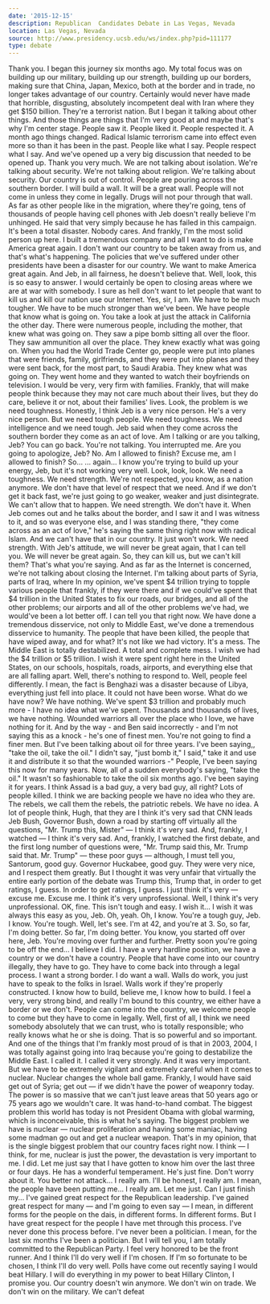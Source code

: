 ```yaml
---
date: '2015-12-15'
description: Republican  Candidates Debate in Las Vegas, Nevada
location: Las Vegas, Nevada
source: http://www.presidency.ucsb.edu/ws/index.php?pid=111177
type: debate
---
```


Thank you. I began this journey six months ago. My total focus was on building up our military, building up our strength, building up our borders, making sure that China, Japan, Mexico, both at the border and in trade, no longer takes advantage of our country. Certainly would never have made that horrible, disgusting, absolutely incompetent deal with Iran where they get $150 billion. They're a terrorist nation. But I began it talking about other things. And those things are things that I'm very good at and maybe that's why I'm center stage. People saw it. People liked it. People respected it. A month ago things changed. Radical Islamic terrorism came into effect even more so than it has been in the past. People like what I say. People respect what I say. And we've opened up a very big discussion that needed to be opened up. Thank you very much. 
We are not talking about isolation. We're talking about security. We're not talking about religion. We're talking about security. Our country is out of control. People are pouring across the southern border. I will build a wall. It will be a great wall. People will not come in unless they come in legally. Drugs will not pour through that wall. As far as other people like in the migration, where they're going, tens of thousands of people having cell phones with
Jeb doesn't really believe I'm unhinged. He said that very simply because he has failed in this campaign. It's been a total disaster. Nobody cares. And frankly, I'm the most solid person up here. I built a tremendous company and all I want to do is make America great again. I don't want our country to be taken away from us, and that's what's happening. The policies that we've suffered under other presidents have been a disaster for our country. We want to make America great again. And Jeb, in all fairness, he doesn't believe that.
Well, look, this is so easy to answer.
I would certainly be open to closing areas where we are at war with somebody. I sure as hell don't want to let people that want to kill us and kill our nation use our Internet. Yes, sir, I am.
We have to be much tougher. We have to be much stronger than we've been. We have people that know what is going on. You take a look at just the attack in California the other day. There were numerous people, including the mother, that knew what was going on. They saw a pipe bomb sitting all over the floor. They saw ammunition all over the place. They knew exactly what was going on. When you had the World Trade Center go, people were put into planes that were friends, family, girlfriends, and they were put into planes and they were sent back, for the most part, to Saudi Arabia. They knew what was going on. They went home and they wanted to watch their boyfriends on television. I would be very, very firm with families. Frankly, that will make people think because they may not care much about their lives, but they do care, believe it or not, about their families' lives. 
Look, the problem is we need toughness. Honestly, I think Jeb is a very nice person. He's a very nice person. But we need tough people. We need toughness. We need intelligence and we need tough. Jeb said when they come across the southern border they come as an act of love.
Am I talking or are you talking, Jeb?
You can go back. You're not talking. You interrupted me.
Are you going to apologize, Jeb? No. Am I allowed to finish?
Excuse me, am I allowed to finish?
So...
... again... 
I know you're trying to build up your energy, Jeb, but it's not working very well. 
Look, look, look. We need a toughness. We need strength. We're not respected, you know, as a nation anymore. We don't have that level of respect that we need. And if we don't get it back fast, we're just going to go weaker, weaker and just disintegrate. We can't allow that to happen. We need strength. We don't have it. When Jeb comes out and he talks about the border, and I saw it and I was witness to it, and so was everyone else, and I was standing there, "they come across as an act of love," he's saying the same thing right now with radical Islam. And we can't have that in our country. It just won't work. We need strength.
With Jeb's attitude, we will never be great again, that I can tell you. We will never be great again.
So, they can kill us, but we can't kill them? That's what you're saying. And as far as the Internet is concerned, we're not talking about closing the Internet. I'm talking about parts of Syria, parts of Iraq, where
In my opinion, we've spent $4 trillion trying to topple various people that frankly, if they were there and if we could've spent that $4 trillion in the United States to fix our roads, our bridges, and all of the other problems; our airports and all of the other problems we've had, we would've been a lot better off. I can tell you that right now. We have done a tremendous disservice, not only to Middle East, we've done a tremendous disservice to humanity. The people that have been killed, the people that have wiped away, and for what? It's not like we had victory. It's a mess. The Middle East is totally destabilized. A total and complete mess. I wish we had the $4 trillion or $5 trillion. I wish it were spent right here in the United States, on our schools, hospitals, roads, airports, and everything else that are all falling apart. 
Well, there's nothing to respond to. Well, people feel differently. I mean, the fact is Benghazi was a disaster because of Libya, everything just fell into place. It could not have been worse. What do we have now? We have nothing. We've spent $3 trillion and probably much more - I have no idea what we've spent. Thousands and thousands of lives, we have nothing. Wounded warriors all over the place who I love, we have nothing for it. And by the way - and Ben said incorrectly - and I'm not saying this as a knock - he's one of finest men. You're not going to find a finer men. But I've been talking about oil for three years. I've been saying,, "take the oil, take the oil." I didn't say, "just bomb it," I said," take it and use it and distribute it so that the wounded warriors -" People, I've been saying this now for many years.
Now, all of a sudden everybody's saying, "take the oil." It wasn't so fashionable to take the oil six months ago. I've been saying it for years.
I think Assad is a bad guy, a very bad guy, all right? Lots of people killed. I think we are backing people we have no idea who they are. The rebels, we call them the rebels, the patriotic rebels. We have no idea. A lot of people think, Hugh, that they are
I think it's very sad that CNN leads Jeb Bush, Governor Bush, down a road by starting off virtually all the questions, "Mr. Trump this, Mister" — I think it's very sad. And, frankly, I watched — I think it's very sad. And, frankly, I watched the first debate, and the first long number of questions were, "Mr. Trump said this, Mr. Trump said that. Mr. Trump" — these poor guys — although, I must tell you, Santorum, good guy. Governor Huckabee, good guy. They were very nice, and I respect them greatly. But I thought it was very unfair that virtually the entire early portion of the debate was Trump this, Trump that, in order to get ratings, I guess. In order to get ratings, I guess.
I just think it's very — excuse me.
Excuse me. I think it's very unprofessional.
Well, I think it's very unprofessional.
OK, fine.
This isn't tough and easy. I wish it...
I wish it was always this easy as you, Jeb.
Oh, yeah.
Oh, I know. You're a tough guy, Jeb. I know.
You're tough.
Well, let's see. I'm at 42, and you're at 3. So, so far, I'm doing better.
So far, I'm doing better. You know, you started off over here, Jeb. You're moving over further and further. Pretty soon you're going to be off the end...
I believe I did.
I have a very hardline position, we have a country or we don't have a country. People that have come into our country illegally, they have to go. They have to come back into through a legal process. I want a strong border. I do want a wall. Walls do work, you just have to speak to the folks in Israel. Walls work if they're properly constructed. I know how to build, believe me, I know how to build. I feel a very, very strong bind, and really I'm bound to this country, we either have a border or we don't. People can come into the country, we welcome people to come but they have to come in legally.
Well, first of all, I think we need somebody absolutely that we can trust, who is totally responsible; who really knows what he or she is doing. That is so powerful and so important. And one of the things that I'm frankly most proud of is that in 2003, 2004, I was totally against going into Iraq because you're going to destabilize the Middle East. I called it. I called it very strongly. And it was very important. But we have to be extremely vigilant and extremely careful when it comes to nuclear. Nuclear changes the whole ball game. Frankly, I would have said get out of Syria; get out — if we didn't have the power of weaponry today. The power is so massive that we can't just leave areas that 50 years ago or 75 years ago we wouldn't care. It was hand-to-hand combat. The biggest problem this world has today is not President Obama with global warming, which is inconceivable, this is what he's saying. The biggest problem we have is nuclear — nuclear proliferation and having some maniac, having some madman go out and get a nuclear weapon. That's in my opinion, that is the single biggest problem that our country faces right now.
I think — I think, for me, nuclear is just the power, the devastation is very important to me.
I did.
Let me just say that I have gotten to know him over the last three or four days. He has a wonderful temperament. He's just fine. Don't worry about it. 
You better not attack...
I really am. I'll be honest, I really am. I mean, the people have been putting me... I really am. 
Let me just. Can I just finish my...
I've gained great respect for the Republican leadership. I've gained great respect for many — and I'm going to even say — I mean, in different forms for the people on the dais, in different forms. In different forms. But I have great respect for the people I have met through this process. I've never done this process before. I've never been a politician. I mean, for the last six months I've been a politician. But I will tell you, I am totally committed to the Republican Party. I feel very honored to be the front runner. And I think I'll do very well if I'm chosen. If I'm so fortunate to be chosen, I think I'll do very well. Polls have come out recently saying I would beat Hillary. I will do everything in my power to beat Hillary Clinton, I promise you. 
Our country doesn't win anymore. We don't win on trade. We don't win on the military. We can't defeat